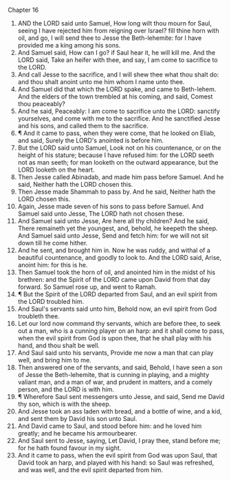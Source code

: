 

Chapter 16

1. AND the LORD said unto Samuel, How long wilt thou mourn for Saul, seeing I have rejected him from reigning over Israel?  fill thine horn with oil, and go, I will send thee to Jesse the Beth-lehemite: for I have provided me a king among his sons.
2. And Samuel said, How can I go?  if Saul hear it, he will kill me.  And the LORD said, Take an heifer with thee, and say, I am come to sacrifice to the LORD.
3. And call Jesse to the sacrifice, and I will shew thee what thou shalt do: and thou shalt anoint unto me him whom I name unto thee.
4. And Samuel did that which the LORD spake, and came to Beth-lehem.  And the elders of the town trembled at his coming, and said, Comest thou peaceably?
5. And he said, Peaceably: I am come to sacrifice unto the LORD: sanctify yourselves, and come with me to the sacrifice.  And he sanctified Jesse and his sons, and called them to the sacrifice.
6. ¶ And it came to pass, when they were come, that he looked on Eliab, and said, Surely the LORD's anointed is before him.
7. But the LORD said unto Samuel, Look not on his countenance, or on the height of his stature; because I have refused him: for the LORD seeth not as man seeth; for man looketh on the outward appearance, but the LORD looketh on the heart.
8. Then Jesse called Abinadab, and made him pass before Samuel.  And he said, Neither hath the LORD chosen this.
9. Then Jesse made Shammah to pass by.  And he said, Neither hath the LORD chosen this.
10. Again, Jesse made seven of his sons to pass before Samuel.  And Samuel said unto Jesse, The LORD hath not chosen these.
11. And Samuel said unto Jesse, Are here all thy children?  And he said, There remaineth yet the youngest, and, behold, he keepeth the sheep.  And Samuel said unto Jesse, Send and fetch him: for we will not sit down till he come hither.
12. And he sent, and brought him in.  Now he was ruddy, and withal of a beautiful countenance, and goodly to look to.  And the LORD said, Arise, anoint him: for this is he.
13. Then Samuel took the horn of oil, and anointed him in the midst of his brethren: and the Spirit of the LORD came upon David from that day forward.  So Samuel rose up, and went to Ramah.
14. ¶ But the Spirit of the LORD departed from Saul, and an evil spirit from the LORD troubled him.
15. And Saul's servants said unto him, Behold now, an evil spirit from God troubleth thee.
16. Let our lord now command thy servants, which are before thee, to seek out a man, who is a cunning player on an harp: and it shall come to pass, when the evil spirit from God is upon thee, that he shall play with his hand, and thou shalt be well.
17. And Saul said unto his servants, Provide me now a man that can play well, and bring him to me.
18. Then answered one of the servants, and said, Behold, I have seen a son of Jesse the Beth-lehemite, that is cunning in playing, and a mighty valiant man, and a man of war, and prudent in matters, and a comely person, and the LORD is with him.
19. ¶ Wherefore Saul sent messengers unto Jesse, and said, Send me David thy son, which is with the sheep.
20. And Jesse took an ass laden with bread, and a bottle of wine, and a kid, and sent them by David his son unto Saul.
21. And David came to Saul, and stood before him: and he loved him greatly; and he became his armourbearer.
22. And Saul sent to Jesse, saying, Let David, I pray thee, stand before me; for he hath found favour in my sight.
23. And it came to pass, when the evil spirit from God was upon Saul, that David took an harp, and played with his hand: so Saul was refreshed, and was well, and the evil spirit departed from him.
